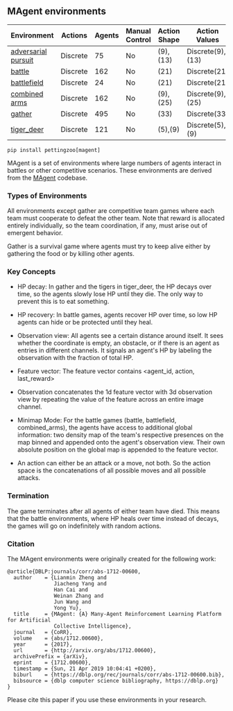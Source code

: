
## MAgent environments

| Environment                              | Actions  | Agents | Manual Control | Action Shape | Action Values    | Observation Shape      | Observation Values |
|------------------------------------------|----------|--------|----------------|--------------|------------------|------------------------|--------------------|
| [adversarial pursuit](magent/adversarial_pursuit.md)             | Discrete | 75     | No             | (9),(13)     | Discrete(9),(13) | (10,10,19), (9,9,15)    | [0,2]              |
| [battle](magent/battle.md)               | Discrete | 162    | No             | (21)         | Discrete(21)     | (13,13,41)             | [0,2]              |
| [battlefield](magent/battlefield.md)     | Discrete | 24     | No             | (21)         | Discrete(21)     | (13,13,41)             | [0,2]              |
| [combined arms](magent/combined_arms.md) | Discrete | 162    | No             | (9),(25)     | Discrete(9),(25) | (13,13,35), (13,13,51) | [0,2]              |
| [gather](magent/gather.md)               | Discrete | 495    | No             | (33)         | Discrete(33)     | (15,15,43)             | [0,2]              |
| [tiger_deer](magent/tiger_deer.md)       | Discrete | 121    | No             | (5),(9)      | Discrete(5),(9)  | (3,3,21), (9,9,25)      | [0,2]              |


`pip install pettingzoo[magent]`

MAgent is a set of environments where large numbers of agents interact in battles or other competitive scenarios.
These environments are derived from the [MAgent](https://github.com/geek-ai/MAgent) codebase.

### Types of Environments

All environments except gather are competitive team games where each team must cooperate to defeat the other team. Note that reward is allocated entirely individually, so the team coordination, if any, must arise out of emergent behavior.

Gather is a survival game where agents must try to keep alive either by gathering the food or by killing other agents.

### Key Concepts

* HP decay: In gather and the tigers in tiger_deer, the HP decays over time, so the agents slowly lose HP until they die. The only way to prevent this is to eat something.

* HP recovery: In battle games, agents recover HP over time, so low HP agents can hide or be protected until they heal.

* Observation view: All agents see a certain distance around itself. It sees whether the coordinate is empty, an obstacle, or if there is an agent as entries in different channels. It signals an agent's HP by labeling the observation with the fraction of total HP.

* Feature vector: The feature vector contains <agent_id, action, last_reward>

* Observation concatenates the 1d feature vector with 3d observation view by repeating the value of the feature across an entire image channel.

* Minimap Mode: For the battle games (battle, battlefield, combined_arms), the agents have access to additional global information: two density map of the team's respective presences on the map binned and appended onto the agent's observation view. Their own absolute position on the global map is appended to the feature vector.

* An action can either be an attack or a move, not both. So the action space is the concatenations of all possible moves and all possible attacks.  

### Termination

The game terminates after all agents of either team have died. This means that the battle environments, where HP heals over time instead of decays, the games will go on indefinitely with random actions.


### Citation

The MAgent environments were originally created for the following work:

```
@article{DBLP:journals/corr/abs-1712-00600,
  author    = {Lianmin Zheng and
               Jiacheng Yang and
               Han Cai and
               Weinan Zhang and
               Jun Wang and
               Yong Yu},
  title     = {MAgent: {A} Many-Agent Reinforcement Learning Platform for Artificial
               Collective Intelligence},
  journal   = {CoRR},
  volume    = {abs/1712.00600},
  year      = {2017},
  url       = {http://arxiv.org/abs/1712.00600},
  archivePrefix = {arXiv},
  eprint    = {1712.00600},
  timestamp = {Sun, 21 Apr 2019 10:04:41 +0200},
  biburl    = {https://dblp.org/rec/journals/corr/abs-1712-00600.bib},
  bibsource = {dblp computer science bibliography, https://dblp.org}
}
```

Please cite this paper if you use these environments in your research.
